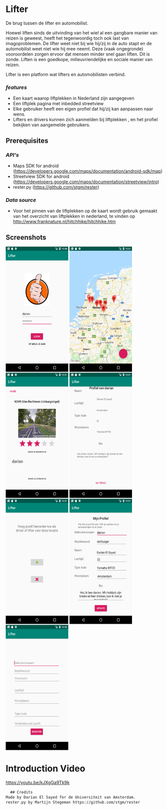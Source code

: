 # Lifter

De brug tussen de lifter en automobilist.

Hoewel liften sinds de uitvinding van het wiel al een gangbare manier van reizen is geweest, heeft het tegenwoordig toch ook last van imagoproblemen. De lifter weet niet bij wie hij/zij in de auto stapt en de automobilist weet niet wie hij mee neemt. Deze (vaak ongegronde) 
vooroordelen zorgen ervoor dat mensen minder snel gaan liften. Dit is zonde. Liften is een goedkope, milieuvriendelijke en sociale manier van reizen.

Lifter is een platform wat lifters en automobilisten verbind.

### *features*
- Een kaart waarop liftplekken in Nederland zijn aangegeven 
- Een liftplek pagina met inbedded streetview
- Elke gebruiker heeft een eigen profiel dat hij/zij kan aanpassen naar wens.
- Lifters en drivers kunnen zich aanmelden bij liftplekken , en het profiel bekijken van aangemelde gebruikers.


## Prerequisites

### *API's*
- Maps SDK for android (https://developers.google.com/maps/documentation/android-sdk/map)
- Streetview SDK for android (https://developers.google.com/maps/documentation/streetview/intro)
- rester.py (https://github.com/stgm/rester)

### *Data source*
- Voor het pinnen van de liftplekken op de kaart wordt gebruik gemaakt van het overzicht van liftplekken in nederland, te vinden op http://www.franknature.nl/hitchhike/hitchhike.htm



## Screenshots

<img src="https://github.com/dutchfarao/lifter/blob/master/doc/Screenshot_1.png" width="200" height="400" />

<img src="https://github.com/dutchfarao/lifter/blob/master/doc/Screenshot_2.png" width="200" height="400" />

<img src="https://github.com/dutchfarao/lifter/blob/master/doc/Screenshot_3.png" width="200" height="400" />

<img src="https://github.com/dutchfarao/lifter/blob/master/doc/Screenshot_4.png" width="200" height="400" />

<img src="https://github.com/dutchfarao/lifter/blob/master/doc/Screenshot_5.png" width="200" height="400" />

<img src="https://github.com/dutchfarao/lifter/blob/master/doc/Screenshot_6.png" width="200" height="400" />

<img src="https://github.com/dutchfarao/lifter/blob/master/doc/Screenshot_7.png" width="200" height="400" />

# Introduction Video

https://youtu.be/kJXgGa9Tk9k 

``` 
  ## Credits
Made by Darian El Sayed for de Universiteit van Amsterdam.
rester.py by Martijn Stegeman https://github.com/stgm/rester

```
  




